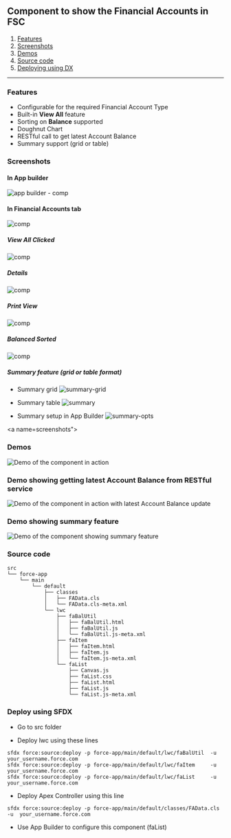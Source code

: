 ## Component to show the Financial Accounts in FSC 

1. [Features](#features)
2. [Screenshots](#screenshots)
3. [Demos](#demos)
4. [Source code](#src)
5. [Deploying using DX](#deploying)


------------------------------

<a name="features"></a>
### Features
- Configurable for the required Financial Account Type
- Built-in **View All** feature
- Sorting on **Balance** supported
- Doughnut Chart 
- RESTful call to get latest Account Balance
- Summary support (grid or table)


<a name="screenshots"></a>
### Screenshots

#### In App builder
![app builder - comp](img/fa-2-ab-1.png)


#### In Financial Accounts tab
![comp](img/fa-2-1.png)

##### View All Clicked
![comp](img/fa-2-va.png)

#####  Details
![comp](img/fa-2-d.png)

#####  Print View
![comp](img/fa-2-p.png)



##### Balanced Sorted 
![comp](img/fa-comp-sorted.png)

##### Summary feature (grid or table format)
- Summary grid
![summary-grid](img/fa-summary-grid.png)

- Summary table
![summary](img/fa-summary-1.png)

- Summary setup in App Builder 
![summary-opts](img/fa-summary-ab-3.png)




<a name=screenshots"></a>
### Demos

![Demo of the component in action](img/fa-comp-2.gif)

### Demo showing getting latest Account Balance from RESTful service

![Demo of the component in action with latest Account Balance update](img/fa-comp-3.gif)

### Demo showing summary feature
![Demo of the component showing summary feature](img/fa-summary-1.gif )


<a name="src"></a>
### Source code
```
src
└── force-app
    └── main
        └── default
            ├── classes
            │   ├── FAData.cls
            │   └── FAData.cls-meta.xml
            └── lwc
                ├── faBalUtil
                │   ├── faBalUtil.html
                │   ├── faBalUtil.js
                │   └── faBalUtil.js-meta.xml
                ├── faItem
                │   ├── faItem.html
                │   ├── faItem.js
                │   └── faItem.js-meta.xml
                └── faList
                    ├── Canvas.js
                    ├── faList.css
                    ├── faList.html
                    ├── faList.js
                    └── faList.js-meta.xml

```
<a name="deploying"></a>
### Deploy using SFDX

- Go to src folder

- Deploy lwc using these lines
```
sfdx force:source:deploy -p force-app/main/default/lwc/faBalUtil  -u  your_username.force.com
sfdx force:source:deploy -p force-app/main/default/lwc/faItem     -u  your_username.force.com
sfdx force:source:deploy -p force-app/main/default/lwc/faList     -u  your_username.force.com

```

- Deploy Apex Controller using this line

```
sfdx force:source:deploy -p force-app/main/default/classes/FAData.cls -u  your_username.force.com 

```

- Use App Builder to configure this component (faList)

